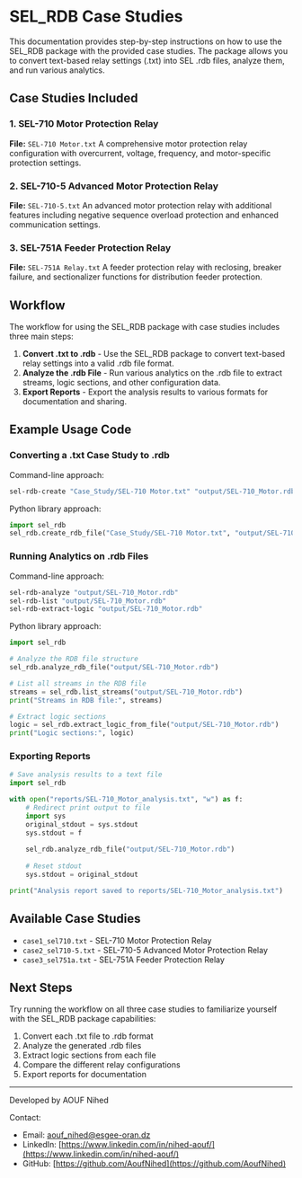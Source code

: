 # SEL_RDB Case Studies

This documentation provides step-by-step instructions on how to use the SEL_RDB package with the provided case studies. The package allows you to convert text-based relay settings (.txt) into SEL .rdb files, analyze them, and run various analytics.

## Case Studies Included

### 1. SEL-710 Motor Protection Relay
**File:** `SEL-710 Motor.txt`
A comprehensive motor protection relay configuration with overcurrent, voltage, frequency, and motor-specific protection settings.

### 2. SEL-710-5 Advanced Motor Protection Relay
**File:** `SEL-710-5.txt`
An advanced motor protection relay with additional features including negative sequence overload protection and enhanced communication settings.

### 3. SEL-751A Feeder Protection Relay
**File:** `SEL-751A Relay.txt`
A feeder protection relay with reclosing, breaker failure, and sectionalizer functions for distribution feeder protection.

## Workflow

The workflow for using the SEL_RDB package with case studies includes three main steps:

1. **Convert .txt to .rdb** - Use the SEL_RDB package to convert text-based relay settings into a valid .rdb file format.
2. **Analyze the .rdb File** - Run various analytics on the .rdb file to extract streams, logic sections, and other configuration data.
3. **Export Reports** - Export the analysis results to various formats for documentation and sharing.

## Example Usage Code

### Converting a .txt Case Study to .rdb

Command-line approach:
```bash
sel-rdb-create "Case_Study/SEL-710 Motor.txt" "output/SEL-710_Motor.rdb"
```

Python library approach:
```python
import sel_rdb
sel_rdb.create_rdb_file("Case_Study/SEL-710 Motor.txt", "output/SEL-710_Motor.rdb")
```

### Running Analytics on .rdb Files

Command-line approach:
```bash
sel-rdb-analyze "output/SEL-710_Motor.rdb"
sel-rdb-list "output/SEL-710_Motor.rdb"
sel-rdb-extract-logic "output/SEL-710_Motor.rdb"
```

Python library approach:
```python
import sel_rdb

# Analyze the RDB file structure
sel_rdb.analyze_rdb_file("output/SEL-710_Motor.rdb")

# List all streams in the RDB file
streams = sel_rdb.list_streams("output/SEL-710_Motor.rdb")
print("Streams in RDB file:", streams)

# Extract logic sections
logic = sel_rdb.extract_logic_from_file("output/SEL-710_Motor.rdb")
print("Logic sections:", logic)
```

### Exporting Reports

```python
# Save analysis results to a text file
import sel_rdb

with open("reports/SEL-710_Motor_analysis.txt", "w") as f:
    # Redirect print output to file
    import sys
    original_stdout = sys.stdout
    sys.stdout = f
    
    sel_rdb.analyze_rdb_file("output/SEL-710_Motor.rdb")
    
    # Reset stdout
    sys.stdout = original_stdout

print("Analysis report saved to reports/SEL-710_Motor_analysis.txt")
```

## Available Case Studies

- `case1_sel710.txt` - SEL-710 Motor Protection Relay
- `case2_sel710-5.txt` - SEL-710-5 Advanced Motor Protection Relay
- `case3_sel751a.txt` - SEL-751A Feeder Protection Relay

## Next Steps

Try running the workflow on all three case studies to familiarize yourself with the SEL_RDB package capabilities:

1. Convert each .txt file to .rdb format
2. Analyze the generated .rdb files
3. Extract logic sections from each file
4. Compare the different relay configurations
5. Export reports for documentation

---

Developed by AOUF Nihed

Contact:
- Email: [aouf_nihed@esgee-oran.dz](mailto:aouf_nihed@esgee-oran.dz)
- LinkedIn: [https://www.linkedin.com/in/nihed-aouf/](https://www.linkedin.com/in/nihed-aouf/)
- GitHub: [https://github.com/AoufNihed](https://github.com/AoufNihed)